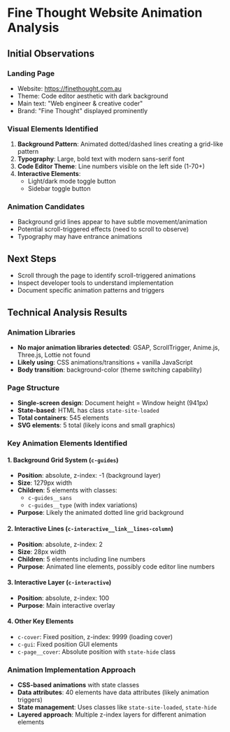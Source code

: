# Fine Thought Website Animation Analysis

## Initial Observations

### Landing Page
- Website: https://finethought.com.au
- Theme: Code editor aesthetic with dark background
- Main text: "Web engineer & creative coder"
- Brand: "Fine Thought" displayed prominently

### Visual Elements Identified
1. **Background Pattern**: Animated dotted/dashed lines creating a grid-like pattern
2. **Typography**: Large, bold text with modern sans-serif font
3. **Code Editor Theme**: Line numbers visible on the left side (1-70+)
4. **Interactive Elements**: 
   - Light/dark mode toggle button
   - Sidebar toggle button

### Animation Candidates
- Background grid lines appear to have subtle movement/animation
- Potential scroll-triggered effects (need to scroll to observe)
- Typography may have entrance animations

## Next Steps
- Scroll through the page to identify scroll-triggered animations
- Inspect developer tools to understand implementation
- Document specific animation patterns and triggers



## Technical Analysis Results

### Animation Libraries
- **No major animation libraries detected**: GSAP, ScrollTrigger, Anime.js, Three.js, Lottie not found
- **Likely using**: CSS animations/transitions + vanilla JavaScript
- **Body transition**: background-color (theme switching capability)

### Page Structure
- **Single-screen design**: Document height = Window height (941px)
- **State-based**: HTML has class `state-site-loaded`
- **Total containers**: 545 elements
- **SVG elements**: 5 total (likely icons and small graphics)

### Key Animation Elements Identified

#### 1. Background Grid System (`c-guides`)
- **Position**: absolute, z-index: -1 (background layer)
- **Size**: 1279px width
- **Children**: 5 elements with classes:
  - `c-guides__sans`
  - `c-guides__type` (with index variations)
- **Purpose**: Likely the animated dotted line grid background

#### 2. Interactive Lines (`c-interactive__link__lines-column`)
- **Position**: absolute, z-index: 2
- **Size**: 28px width
- **Children**: 5 elements including line numbers
- **Purpose**: Animated line elements, possibly code editor line numbers

#### 3. Interactive Layer (`c-interactive`)
- **Position**: absolute, z-index: 100
- **Purpose**: Main interactive overlay

#### 4. Other Key Elements
- `c-cover`: Fixed position, z-index: 9999 (loading cover)
- `c-gui`: Fixed position GUI elements
- `c-page__cover`: Absolute position with `state-hide` class

### Animation Implementation Approach
- **CSS-based animations** with state classes
- **Data attributes**: 40 elements have data attributes (likely animation triggers)
- **State management**: Uses classes like `state-site-loaded`, `state-hide`
- **Layered approach**: Multiple z-index layers for different animation elements

